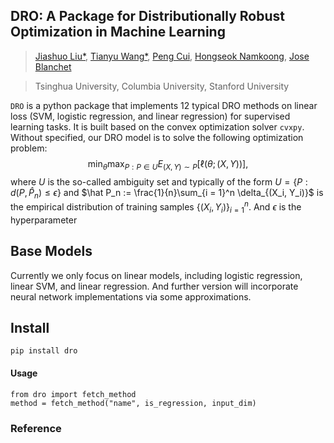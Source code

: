 ## DRO: A Package for Distributionally Robust Optimization in Machine Learning

> <a href="https://ljsthu.github.io">Jiashuo Liu*</a>, <a href="https://wangtianyu61.github.io">Tianyu Wang*</a>, <a href="https://pengcui.thumedialab.com">Peng Cui</a>, <a href="https://hsnamkoong.github.io">Hongseok Namkoong</a>, <a href="https://web.stanford.edu/~jblanche/">Jose Blanchet</a>

> Tsinghua University, Columbia University, Stanford University


`DRO` is a python package that implements 12 typical DRO methods on linear loss (SVM, logistic regression, and linear regression) for supervised learning tasks. It is built based on the convex optimization solver `cvxpy`. Without specified, our DRO model is to solve the following optimization problem:
$$\min_{\theta} \max_{P: P \in U} E_{(X,Y) \sim P}[\ell(\theta;(X, Y))],$$
where $U$ is the so-called ambiguity set and typically of the form $U = \{P: d(P, \hat P_n) \leq \epsilon\}$ and $\hat P_n := \frac{1}{n}\sum_{i = 1}^n \delta_{(X_i, Y_i)}$ is the empirical distribution of training samples $\{(X_i, Y_i)\}_{i = 1}^n$. And $\epsilon$ is the hyperparameter 


## Base Models
Currently we only focus on linear models, including logistic regression, linear SVM, and linear regression. And further version will incorporate neural network implementations via some approximations.

## Install

```
pip install dro
```

#### Usage
```
from dro import fetch_method
method = fetch_method("name", is_regression, input_dim)
```

### Reference
